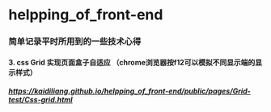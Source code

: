 # helpping_of_front-end

### 简单记录平时所用到的一些技术心得



#### 3. css Grid 实现页面盒子自适应 （chrome浏览器按f12可以模拟不同显示端的显示样式）
##### https://kaidiliang.github.io/helpping_of_front-end/public/pages/Grid-test/Css-grid.html
